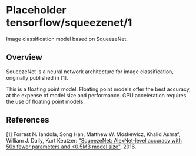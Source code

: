 # Placeholder tensorflow/squeezenet/1
Image classification model based on SqueezeNet.

<!-- module-type: image-classification -->
<!-- task: image-classification -->

## Overview

SqueezeNet is a neural network architecture for image classification, originally
published in [1].

This is a floating point model. Floating point models offer the best accuracy,
at the expense of model size and performance. GPU acceleration requires the
use of floating point models.

## References

[1] Forrest N. Iandola, Song Han, Matthew W. Moskewicz, Khalid Ashraf, William J. Dally, Kurt Keutzer:
["SqueezeNet: AlexNet-level accuracy with 50x fewer parameters and <0.5MB model size"](https://arxiv.org/abs/1602.07360), 2016.

